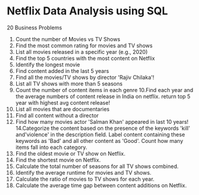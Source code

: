 # Netflix Data Analysis using SQL
20 Business Problems 

1. Count the number of Movies vs TV Shows
2. Find the most common rating for movies and TV shows
3. List all movies released in a specific year (e.g., 2020)
4. Find the top 5 countries with the most content on Netflix
5. Identify the longest movie
6. Find content added in the last 5 years
7. Find all the movies/TV shows by director 'Rajiv Chilaka'!
8. List all TV shows with more than 5 seasons
9. Count the number of content items in each genre
10.Find each year and the average numbers of content release in India on netflix. 
return top 5 year with highest avg content release!
11. List all movies that are documentaries
12. Find all content without a director
13. Find how many movies actor 'Salman Khan' appeared in last 10 years!
14.Categorize the content based on the presence of the keywords 'kill' and'violence' in the description field. Label content containing these keywords as 'Bad' and all other content as 'Good'. Count how many items fall into each category.
15. Find the oldest movie or TV show on Netflix.
16. Find the shortest movie on Netflix.
17. Calculate the total number of seasons for all TV shows combined.
18. Identify the average runtime for movies and TV shows.
19. Calculate the ratio of movies to TV shows for each year.
20. Calculate the average time gap between content additions on Netflix.
